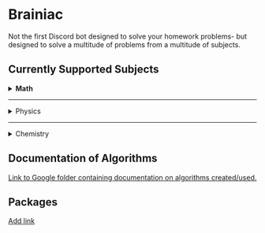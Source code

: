 # Brainiac

Not the first Discord bot designed to solve your homework problems- but designed to solve a multitude of problems from a multitude of subjects.

## Currently Supported Subjects
<details>

<summary><b>Math</b></summary>
 
<details>

<summary>General Math</summary>

</details>

</details>

---

<details>

<summary>Physics</summary>

</details>

---

<details>
<summary>Chemistry</summary>

</details>

## Documentation of Algorithms
[Link to Google folder containing documentation on algorithms created/used.](https://drive.google.com/drive/folders/1vl9GgxVgZHZpRZTciyuDk9wG0PWq5fLK?usp=sharing)

## Packages

[Add link](https://discord.com/api/oauth2/authorize?client_id=945782758922420314&permissions=2151008320&scope=bot%20applications.commands)
